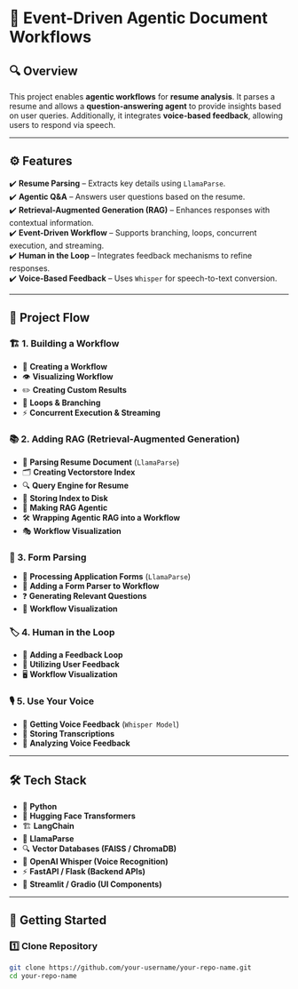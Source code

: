 # 📄 Event-Driven Agentic Document Workflows  

## 🔍 Overview  
This project enables **agentic workflows** for **resume analysis**. It parses a resume and allows a **question-answering agent** to provide insights based on user queries. Additionally, it integrates **voice-based feedback**, allowing users to respond via speech.

---

## ⚙️ Features  
✔️ **Resume Parsing** – Extracts key details using `LlamaParse`.  
✔️ **Agentic Q&A** – Answers user questions based on the resume.  
✔️ **Retrieval-Augmented Generation (RAG)** – Enhances responses with contextual information.  
✔️ **Event-Driven Workflow** – Supports branching, loops, concurrent execution, and streaming.  
✔️ **Human in the Loop** – Integrates feedback mechanisms to refine responses.  
✔️ **Voice-Based Feedback** – Uses `Whisper` for speech-to-text conversion.

---

## 🚀 Project Flow  

### 🏗️ 1. Building a Workflow  
- 📌 **Creating a Workflow**  
- 👁️ **Visualizing Workflow**  
- ✏️ **Creating Custom Results**  
- 🔁 **Loops & Branching**  
- ⚡ **Concurrent Execution & Streaming**  

### 📚 2. Adding RAG (Retrieval-Augmented Generation)  
- 📜 **Parsing Resume Document** (`LlamaParse`)  
- 🗂️ **Creating Vectorstore Index**  
- 🔍 **Query Engine for Resume**  
- 💾 **Storing Index to Disk**  
- 🦾 **Making RAG Agentic**  
- 🛠️ **Wrapping Agentic RAG into a Workflow**  
- 🎭 **Workflow Visualization**  

### 📝 3. Form Parsing  
- 📃 **Processing Application Forms** (`LlamaParse`)  
- 🤖 **Adding a Form Parser to Workflow**  
- ❓ **Generating Relevant Questions**  
- 👀 **Workflow Visualization**  

### 🏷️ 4. Human in the Loop  
- 🔄 **Adding a Feedback Loop**  
- 🧠 **Utilizing User Feedback**  
- 🖥️ **Workflow Visualization**  

### 🎙️ 5. Use Your Voice  
- 🎤 **Getting Voice Feedback** (`Whisper Model`)  
- 💾 **Storing Transcriptions**  
- 📢 **Analyzing Voice Feedback**  

---

## 🛠️ Tech Stack  
- 🐍 **Python**  
- 🤗 **Hugging Face Transformers**  
- 🏗️ **LangChain**  
- 🧠 **LlamaParse**  
- 🔍 **Vector Databases (FAISS / ChromaDB)**  
- 🎤 **OpenAI Whisper (Voice Recognition)**  
- ⚡ **FastAPI / Flask (Backend APIs)**  
- 🎨 **Streamlit / Gradio (UI Components)**  

---

## 🚀 Getting Started  

### 1️⃣ Clone Repository  
```bash
git clone https://github.com/your-username/your-repo-name.git
cd your-repo-name
